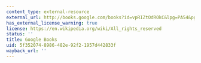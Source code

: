 ```yaml
---
content_type: external-resource
external_url: http://books.google.com/books?id=vpRIZtOdROkC&lpg=PA54&pg=PA54#v=onepage&q&f=false
has_external_license_warning: true
license: https://en.wikipedia.org/wiki/All_rights_reserved
status: ''
title: Google Books
uid: 5f352074-8986-482e-92f2-1957d442833f
wayback_url: ''
---
```

